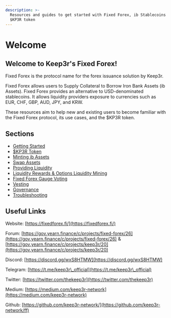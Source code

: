 ```yaml
---
description: >-
  Resources and guides to get started with Fixed Forex, ib Stablecoins and the
  $KP3R token
---
```


# Welcome

## Welcome to Keep3r's Fixed Forex!

Fixed Forex is the protocol name for the forex issuance solution by Keep3r.&#x20;

Fixed Forex allows users to Supply Collateral to Borrow Iron Bank Assets (ib Assets). Fixed Forex provides an alternative to USD-denominated stablecoins. It allows liquidity providers exposure to currencies such as EUR, CHF, GBP, AUD, JPY, and KRW.

These resources aim to help new and existing users to become familiar with the Fixed Forex protocol, its use cases, and the $KP3R token.

## Sections

* [Getting Started](broken-reference)
* [$KP3R Token](broken-reference)
* [Minting ib Assets](broken-reference)
* [Swap Assets](broken-reference)
* [Providing Liquidity](broken-reference)
* [Liquidity Rewards & Options Liquidity Mining](broken-reference)
* [Fixed Forex Gauge Voting](broken-reference)
* [Vesting](broken-reference)
* [Governance](broken-reference)
* [Troubleshooting](https://app.gitbook.com/s/dcazEWFTJX0SB3s4mSJg/\~/changes/4D6cg2JxzOs1u6drHAVq/troubleshooting)

## Useful Links

Website: [https://fixedforex.fi/](https://fixedforex.fi/)

Forum: [https://gov.yearn.finance/c/projects/fixed-forex/26](https://gov.yearn.finance/c/projects/fixed-forex/26) & [https://gov.yearn.finance/c/projects/keep3r/20](https://gov.yearn.finance/c/projects/keep3r/20)

Discord: [https://discord.gg/wxS8HTMW](https://discord.gg/wxS8HTMW)

Telegram: [https://t.me/keep3r\_official](https://t.me/keep3r\_official)

Twitter: [https://twitter.com/thekeep3r](https://twitter.com/thekeep3r)

Medium: [https://medium.com/keep3r-network](https://medium.com/keep3r-network)

Github: [https://github.com/keep3r-network/](https://github.com/keep3r-network/ff)
